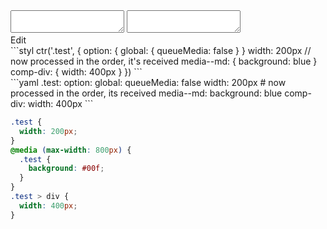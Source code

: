 <div data-size="350" class="code-cont" data-example="queue-media">
    <div class="code">
        <div class="code-wrap">
            <textarea id="stylus"></textarea>
            <textarea id="css"></textarea>
            <div class="edit-code">
                <span>Edit</span>
            </div>
        </div>
    </div>
</div>


<div data-size="350" data-examples="stylus"></div>
```styl
ctr('.test', {
  option: {
    global: {
      queueMedia: false
    }
  }
  width: 200px
  // now processed in the order, it's received
  media--md: {
    background: blue
  }
  comp-div: {
    width: 400px
  }
})
```

<div data-size="350" data-examples="yaml"></div>
```yaml
.test:
  option:
    global:
      queueMedia: false
  width: 200px
  # now processed in the order, its received
  media--md:
    background: blue
  comp-div:
    width: 400px
```

```css
.test {
  width: 200px;
}
@media (max-width: 800px) {
  .test {
    background: #00f;
  }
}
.test > div {
  width: 400px;
}

```
<div class="cf"></div>
